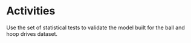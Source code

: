 # Activities

Use the set of statistical tests to validate the model built for the ball and hoop drives dataset.
